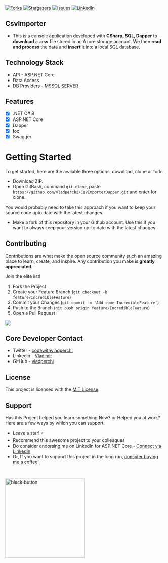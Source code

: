 <!--[![Build Status][Build-shield]][Build-url]-->

[![Forks][forks-shield]][forks-url]
[![Stargazers][stars-shield]][stars-url]
[![Issues][issues-shield]][issues-url]
[![LinkedIn][linkedin-shield]][linkedin-url]

<!--[![MIT License][license-shield]][license-url]-->

## CsvImporter

- This is a console application developed with **CSharp, SQL, Dapper** to **download** a **.csv** file stored in an Azure storage account. We then **read and process** the data and **insert** it into a local SQL database.

## Technology Stack

- API - ASP.NET Core
- Data Access
- DB Providers - MSSQL SERVER

## Features

- [x] .NET C# 8
- [x] ASP.NET Core
- [x] Dapper
- [x] Ioc
- [x] Swagger

# Getting Started

To get started, here are the avaiable three options: download, clone or fork.

- Download ZIP.
- Open GitBash, command `git clone`, paste `https://github.com/vladperchi/CsvImporterDapper.git` and enter for clone.

You would probably need to take this approach if you want to keep your source code upto date with the latest changes.

- Make a fork of this repository in your Github account. Use this if you want to always keep your version up-to date with the latest changes.

## Contributing

Contributions are what make the open source community such an amazing place to learn, create, and inspire. Any contribution you make is **greatly appreciated**.

Join the elite list!

1. Fork the Project
2. Create your Feature Branch (`git checkout -b feature/IncredibleFeature`)
3. Commit your Changes (`git commit -m 'Add some IncredibleFeature'`)
4. Push to the Branch (`git push origin feature/IncredibleFeature`)
5. Open a Pull Request

<a href="https://github.com/vladperchi/CsvImporter/graphs/contributors">
  <img src="https://contrib.rocks/image?repo=vladperchi/CsvImporter" />
</a>

## Core Developer Contact

- Twitter - [codewithvladperchi][twitter-url]
- Linkedin - [Vladimir][linkedin-url]
- GitHub - [vladperchi][github-url]

## License

This project is licensed with the [MIT License][license-url].

## Support

Has this Project helped you learn something New? or Helped you at work?
Here are a few ways by which you can support.

- Leave a star! :star:
- Recommend this awesome project to your colleagues
- Do consider endorsing me on LinkedIn for ASP.NET Core - [Connect via LinkedIn][linkedin-url]
- Or, If you want to support this project in the long run, [consider buying me a coffee][buymeacoffee-url]!

<br>

<a href="https://www.buymeacoffee.com/codewithvlad"><img width="250" alt="black-button" src="https://user-images.githubusercontent.com/31455818/138557309-27587d91-7b82-4cab-96bb-90f4f4e600f1.png" ></a>

[build-shield]: https://img.shields.io/endpoint.svg?url=https%3A%2F%2Factions-badge.atrox.dev%2Fvladperchi%2FCsvImporter%2Fbadge&style=flat-square
[build-url]: https://github.com/vladperchi/CsvImporter/actions
[forks-shield]: https://img.shields.io/github/forks/vladperchi/CsvImporter?style=flat-square
[forks-url]: https://github.com/vladperchi/CsvImporter/network/members
[stars-shield]: https://img.shields.io/github/stars/vladperchi/CsvImporter.svg?style=flat-square
[stars-url]: https://img.shields.io/github/stars/vladperchi/CsvImporter?style=flat-square
[issues-shield]: https://img.shields.io/github/issues/vladperchi/CsvImporter?style=flat-square
[issues-url]: https://github.com/vladperchi/CsvImporter/issues
[license-shield]: https://img.shields.io/github/license/vladperchi/CsvImporter?style=flat-square
[license-url]: https://github.com/vladperchi/CsvImporter/blob/master/LICENSE.md
[linkedin-shield]: https://img.shields.io/badge/-LinkedIn-black.svg?style=flat-square&logo=linkedin&colorB=555
[linkedin-url]: https://www.linkedin.com/in/vladperchi/
[github-url]: https://github.com/vladperchi/
[blog-url]: https://www.codewithvladperchi.com
[facebook-url]: https://www.facebook.com/codewithvladperchi
[twitter-url]: https://www.twitter.com/codewithvlad
[buymeacoffee-url]: https://www.buymeacoffee.com/codewithvlad
